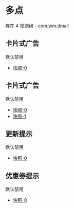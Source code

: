 # 多点

存在 4 规则组 - [com.wm.dmall](/src/apps/com.wm.dmall.ts)

## 卡片式广告

默认禁用

- [快照-0](https://i.gkd.li/import/13197627)

## 卡片式广告

默认禁用

- [快照-0](https://i.gkd.li/import/13197634)
- [快照-1](https://i.gkd.li/import/13246242)

## 更新提示

默认禁用

- [快照-0](https://i.gkd.li/import/13234668)

## 优惠劵提示

默认禁用

- [快照-0](https://i.gkd.li/import/13331283)
